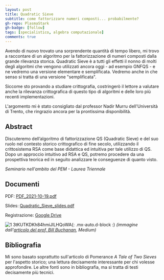 ```yaml
---
layout: post
title: Quadratic Sieve
subtitle: come fattorizzare numeri composti... probabilmente?
gh-repo: PlasmaStark
gh-badge: [follow]
tags: [specialistico, algebra computazionale]
comments: true
---
```


Avendo di nuovo trovato una sorprendente quantità di tempo libero, mi trovo a raccontare di un algoritmo per la fattorizzazione di numeri composti dalla grande rilevanza storica.
Quadratic Sieve è a tutti gli effetti il nonno di molti degli algoritmi che vengono utilizzati ancora oggi - ad esempio GNFQS - e ne vedremo una versione elementare e semplificata. Vedremo anche in che senso si tratta di una versione "semplificata".

Siccome sto provando a studiare crittografia, costringerò il lettore a valutare anche la rilevanza crittografica di questo tipo di algoritmi e delle loro più recenti implementazioni.

L'argomento mi è stato consigliato dal professor Nadir Murru dell'Università di Trento, che ringrazio ancora per la prontissima disponibilità.

## Abstract

Discuteremo dell’algoritmo di fattorizzazione QS (Quadratic Sieve) e del suo ruolo nel contesto storico crittografico di fine secolo, utilizzando il crittosistema RSA come base didattica ed intuitiva per tale utilizzo di QS. Dopo un approccio intuitivo ad RSA e QS, potremo procedere da una prospettiva teorica ed in seguito analizzare le conseguenze di quanto visto.

_Seminario nell'ambito del PEM - Laurea Triennale_

## Documenti

PDF: [PDF_2021-10-19.pdf](https://github.com/PlasmaStark/plasmastark.github.io/files/7404288/PDF_2021-10-19.pdf)


Slides: [Quadratic_Sieve_slides.pdf](https://github.com/PlasmaStark/plasmastark.github.io/files/7404284/SLIDES_2021-10-21.pdf)


Registrazione: [Google Drive](https://drive.google.com/file/d/1xeV2917JCaEqjg0tOSMMl1d9aeCoeaXU/view?usp=sharing)

![1 3tKUTKDKh84hmiJlLHQoWA](https://user-images.githubusercontent.com/64229723/115857445-fe306480-a42d-11eb-93fa-e45ca597a4c8.jpeg){: .mx-auto.d-block :}
*(immagine dall'[articolo del prof. Bill Buchanan](https://medium.com/asecuritysite-when-bob-met-alice/so-how-many-bits-does-the-prime-number-have-e5dbbdf568ea), Medium)*

## Bibliografia

Mi sono basato soprattutto sull'articolo di Pomerance _A Tale of Two Sieves_ per l'aspetto storico; una lettura decisamente interessante per chi volesse approfondire. Le altre fonti sono in bibliografia, ma si tratta di testi decisamente più tecnici.
